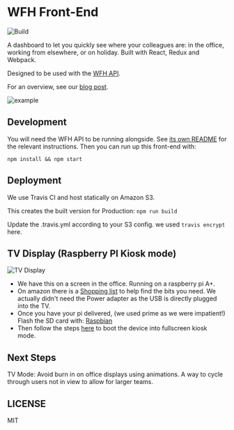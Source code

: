 # WFH Front-End

![Build](https://api.travis-ci.org/pebblecode/wfh_frontend.svg?token=F5kJ2zgCzNfgE9rzZNys)

A dashboard to let you quickly see where your colleagues are: in the office, working from elsewhere, or on holiday. Built with React, Redux and Webpack.

Designed to be used with the [WFH API](https://github.com/pebblecode/wfh-api).

For an overview, see our [blog post](http://pebblecode.com/blog/november-wfh-slack/).

![example](http://i.imgur.com/TL3YusG.png)

## Development

You will need the WFH API to be running alongside. See [its own README](https://github.com/pebblecode/wfh-api/blob/master/README.md)
for the relevant instructions. Then you can run up this front-end with:

`npm install && npm start`

## Deployment

We use Travis CI and host statically on Amazon S3.

This creates the built version for Production: `npm run build`

Update the .travis.yml according to your S3 config. we used `travis encrypt ` here.


## TV Display (Raspberry PI Kiosk mode)
![TV Display](http://pebblecode.com/img/posts/2015-11-03-wfh-slack/tv.jpg)
 - We have this on a screen in the office. Running on a raspberry pi A+.
 - On amazon there is a [Shopping list](http://www.amazon.co.uk/registry/wishlist/KPLLE5XXL6DK) to help find the bits you need. We actually didn't need the Power adapter as the USB is directly plugged into the TV.
 - Once you have your pi delivered, (we used prime as we were impatient!) Flash the SD card with: [Raspbian](https://www.raspberrypi.org/documentation/installation/installing-images/README.md) 
 - Then follow the steps [here](https://github.com/elalemanyo/raspberry-pi-kiosk-screen#epiphany-browser) to boot the device into fullscreen kiosk mode.

## Next Steps
TV Mode: Avoid burn in on office displays using animations. A way to cycle through users not in view to allow for larger teams.

## LICENSE

MIT

